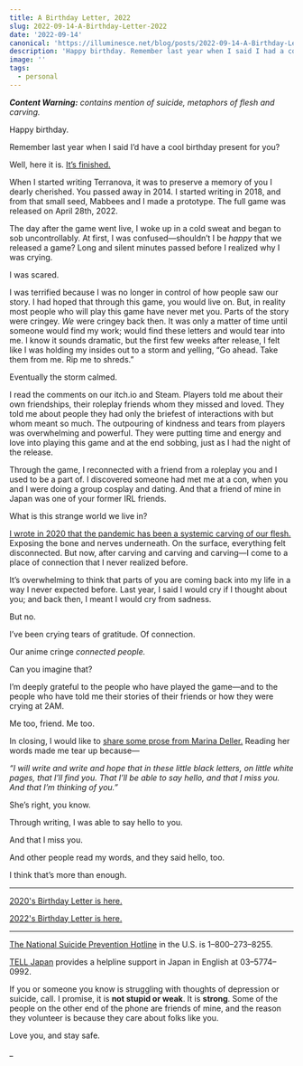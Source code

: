 ```yaml
---
title: A Birthday Letter, 2022
slug: 2022-09-14-A-Birthday-Letter-2022
date: '2022-09-14'
canonical: 'https://illuminesce.net/blog/posts/2022-09-14-A-Birthday-Letter-2022/'
description: 'Happy birthday. Remember last year when I said I had a cool birthday present for you?'
image: ''
tags:
  - personal
---
```


_**Content Warning:** contains mention of suicide, metaphors of flesh and carving._

Happy birthday.

Remember last year when I said I’d have a cool birthday present for you?

Well, here it is. [It’s finished.](https://playterranova.com/)

When I started writing Terranova, it was to preserve a memory of you I dearly cherished. You passed away in 2014. I started writing in 2018, and from that small seed, Mabbees and I made a prototype. The full game was released on April 28th, 2022.

The day after the game went live, I woke up in a cold sweat and began to sob uncontrollably. At first, I was confused—shouldn’t I be _happy_ that we released a game? Long and silent minutes passed before I realized why I was crying.

I was scared.

I was terrified because I was no longer in control of how people saw our story. I had hoped that through this game, you would live on. But, in reality most people who will play this game have never met you. Parts of the story were cringey. _We_ were cringey back then. It was only a matter of time until someone would find my work; would find these letters and would tear into me. I know it sounds dramatic, but the first few weeks after release, I felt like I was holding my insides out to a storm and yelling, “Go ahead. Take them from me. Rip me to shreds.”

Eventually the storm calmed.

I read the comments on our itch.io and Steam. Players told me about their own friendships, their roleplay friends whom they missed and loved. They told me about people they had only the briefest of interactions with but whom meant so much. The outpouring of kindness and tears from players was overwhelming and powerful. They were putting time and energy and love into playing this game and at the end sobbing, just as I had the night of the release.

Through the game, I reconnected with a friend from a roleplay you and I used to be a part of. I discovered someone had met me at a con, when you and I were doing a group cosplay and dating. And that a friend of mine in Japan was one of your former IRL friends.

What is this strange world we live in?

[I wrote in 2020 that the pandemic has been a systemic carving of our flesh.](/posts/2020-09-14-A-Birthday-Letter-2020.html) Exposing the bone and nerves underneath. On the surface, everything felt disconnected. But now, after carving and carving and carving—I come to a place of connection that I never realized before.

It’s overwhelming to think that parts of you are coming back into my life in a way I never expected before. Last year, I said I would cry if I thought about you; and back then, I meant I would cry from sadness.

But no.

I’ve been crying tears of gratitude. Of connection.

Our anime cringe _connected people._

Can you imagine that?

I’m deeply grateful to the people who have played the game—and to the people who have told me their stories of their friends or how they were crying at 2AM.

Me too, friend. Me too.

In closing, I would like to [share some prose from Marina Deller.](https://www.babyteethjournal.com/home/marinadeller) Reading her words made me tear up because—

_“I will write and write and hope that in these little black letters, on little white pages, that I’ll find you. That I’ll be able to say hello, and that I miss you. And that I’m thinking of you.”_

She’s right, you know.

Through writing, I was able to say hello to you.

And that I miss you.

And other people read my words, and they said hello, too.

I think that’s more than enough.

---

[2020's Birthday Letter is here.](/blog/posts/2020-09-14-A-Birthday-Letter-2020/)

[2022's Birthday Letter is here.](/blog/posts/2022-09-14-A-Birthday-Letter-2022/)

---

[The National Suicide Prevention Hotline](https://suicidepreventionlifeline.org/) in the U.S. is 1–800–273–8255.

[TELL Japan](https://telljp.com/lifeline/) provides a helpline support in Japan in English at 03–5774–0992.

If you or someone you know is struggling with thoughts of depression or suicide, call. I promise, it is **not stupid or weak**. It is **strong**. Some of the people on the other end of the phone are friends of mine, and the reason they volunteer is because they care about folks like you.

Love you, and stay safe.

_

